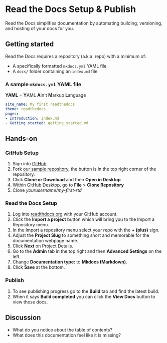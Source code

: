 # Read the Docs Setup & Publish

Read the Docs simplifies documentation by automating building, versioning, and hosting of your docs for you.

## Getting started

Read the Docs requires a repository (a.k.a. repo) with a minimum of:

- A specifically formatted `mkdocs.yml` YAML file
- A `docs/` folder containing an `index.md` file

### A sample `mkdocs.yml` YAML file

**YAML** = **Y**AML **A**in't **M**arkup **L**anguage

```yaml
site_name: My first readthedocs
theme: readthedocs
pages:
- Introduction: index.md
- Getting started: getting_started.md
```

## Hands-on

### GitHub Setup

1. Sign into [GitHub](https://github.com/login).
1. Fork [our sample repository](https://github.com/BioData-Club/my-first-rtd), the button is in the top right corner of the repository.
1. Click **Clone or Download** and then **Open in Desktop**
1. Within GitHub Desktop, go to **File** > **Clone Repository**
1. Clone *yourusername/my-first-rtd*

### Read the Docs Setup

1. Log into [readthdocs.org](https://readthedocs.org/accounts/login/) with your GitHub account.
1. Click the **Import a project** button which will bring you to the Import a Repository menu.
1. In the Import a repository menu select your repo with the **+ (plus)** sign.
1. Adjust the **Project Slug** to something short and memorable for the documentation webpage name.
1. Click **Next** on Project Details.
1. Go to the **Admin** tab in the top right and then **Advanced Settings** on the left.
1. Change **Documentation type:** to **Mkdocs (Markdown)**.
1. Click **Save** at the bottom.

### Publish

1. To see publishing progress go to the **Build** tab and find the latest build.
1. When it says **Build completed** you can click the **View Docs** button to view those docs.

## Discussion

- What do you notice about the table of contents?
- What does this documentation feel like it is missing?
